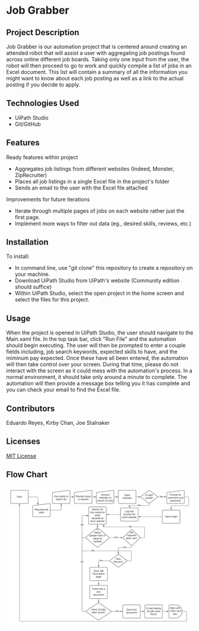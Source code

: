 # Job Grabber
  
## Project Description
Job Grabber is our automation project that is centered around creating an attended robot that will assist a user with aggregating job postings found across online different job boards. Taking only one input from the user, the robot will then proceed to go to work and quickly compile a list of jobs in an Excel document. This list will contain a summary of all the information you might want to know about each job posting as well as a link to the actual posting if you decide to apply.
 
## Technologies Used
- UiPath Studio
- Git/GitHub

## Features

Ready features within project
* Aggregates job listings from different websites (Indeed, Monster, ZipRecruiter)
* Places all job listings in a single Excel file in the project's folder
* Sends an email to the user with the Excel file attached

Improvements for future iterations
* Iterate through multiple pages of jobs on each website rather just the first page.
* Implement more ways to filter out data (eg., desired skills, reviews, etc.)

## Installation
To install:
- In command line, use "git clone" this repository to create a repository on your machine.
- Download UiPath Studio from UiPath's website (Community edition should suffice)
- Within UiPath Studio, select the open project in the home screen and select the files for this project.

## Usage
When the project is opened in UiPath Studio, the user should navigate to the Main.xaml file. In the top task bar, click "Run File" and the automation should begin executing. The user will then be prompted to enter a couple fields including, job search keywords, expected skills to have, and the miminum pay expected. Once these have all been entered, the automation will then take control over your screen. During that time, please do not interact with the screen as it could mess with the automation's process. In a normal environment, it should take only around a minute to complete. The automation will then provide a message box telling you it has complete and you can check your email to find the Excel file.

## Contributors 
Eduardo Reyes, Kirby Chan, Joe Stalnaker

## Licenses
[MIT License](https://github.com/210329-UTA-SH-UiPath/P2_Team_JERCKS/blob/master/LICENSE)

## Flow Chart

![Flow Chart Diagram](https://raw.githubusercontent.com/210329-UTA-SH-UiPath/training-code/main/P2%20Proposals/EduardoFlowChart.png)
